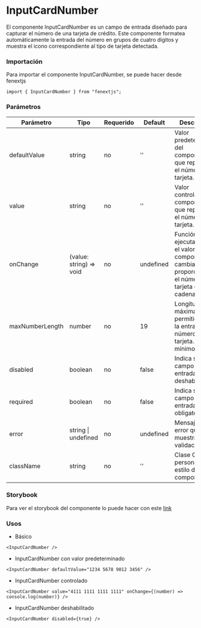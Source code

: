 # InputCardNumber

El componente InputCardNumber es un campo de entrada diseñado para capturar el número de una tarjeta de crédito. Este componente formatea automáticamente la entrada del número en grupos de cuatro dígitos y muestra el icono correspondiente al tipo de tarjeta detectada.

### Importación

Para importar el componente InputCardNumber, se puede hacer desde fenextjs

```tsx copy
import { InputCardNumber } from "fenextjs";
```

### Parámetros

| Parámetro | Tipo | Requerido | Default | Descripcion |
| --------- | ---- | --------- | ------- | ----------- |
| defaultValue | string | no | '' | Valor predeterminado del componente, que representa el número de tarjeta. |
| value | string | no | '' | Valor controlado del componente, que representa el número de tarjeta. |
| onChange | (value: string) =\> void | no | undefined | Función que se ejecuta cuando el valor del componente cambia, proporcionando el número de tarjeta como cadena. |
| maxNumberLength | number | no | 19 | Longitud máxima permitida para la entrada del número de tarjeta. El valor mínimo es 15. |
| disabled | boolean | no | false | Indica si el campo de entrada está deshabilitado. |
| required | boolean | no | false | Indica si el campo de entrada es obligatorio. |
| error | string \| undefined | no | undefined | Mensaje de error que se muestra si la validación falla. |
| className | string | no | '' | Clase CSS para personalizar el estilo del componente. |

### Storybook

Para ver el storybook del componente lo puede hacer con este [link](https://fenextjs-component-storybook.vercel.app/?path=/story/input-card-inputcardnumber--index)

### Usos

- Básico

```tsx copy
<InputCardNumber />
```

- InputCardNumber con valor predeterminado

```tsx copy
<InputCardNumber defaultValue="1234 5678 9012 3456" />
```

- InputCardNumber controlado

```tsx copy
<InputCardNumber value="4111 1111 1111 1111" onChange={(number) => console.log(number)} />
```

- InputCardNumber deshabilitado

```tsx copy
<InputCardNumber disabled={true} />
```

